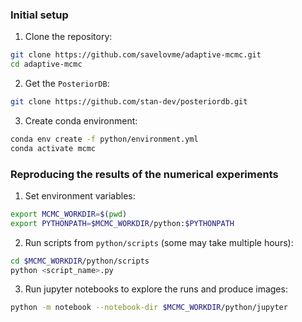 ### Initial setup
1. Clone the repository:
```bash
git clone https://github.com/savelovme/adaptive-mcmc.git
cd adaptive-mcmc
```

2. Get the `PosteriorDB`:
```bash
git clone https://github.com/stan-dev/posteriordb.git
```

3. Create conda environment:
```bash
conda env create -f python/environment.yml
conda activate mcmc
```

### Reproducing the results of the numerical experiments
1. Set environment variables:
```bash
export MCMC_WORKDIR=$(pwd)
export PYTHONPATH=$MCMC_WORKDIR/python:$PYTHONPATH
```

2. Run scripts from `python/scripts` (some may take multiple hours):
```bash
cd $MCMC_WORKDIR/python/scripts
python <script_name>.py
```
3. Run jupyter notebooks to explore the runs and produce images:
```bash
python -m notebook --notebook-dir $MCMC_WORKDIR/python/jupyter
```